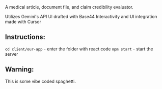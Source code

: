 A medical article, document file, and claim credibility evaluator.

Utilizes Gemini's API
UI drafted with Base44
Interactivity and UI integration made with Cursor

## Instructions:
`cd client/our-app` - enter the folder with react code
`npm start` - start the server


## Warning: 
This is some vibe coded spaghetti.